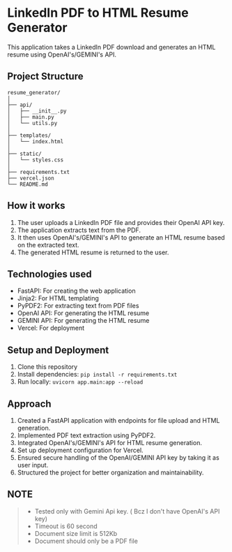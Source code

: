 # LinkedIn PDF to HTML Resume Generator

This application takes a LinkedIn PDF download and generates an HTML resume using OpenAI's/GEMINI's API.

## Project Structure

```
resume_generator/
│
├── api/
│   ├── __init__.py
│   ├── main.py
│   └── utils.py
│
├── templates/
│   └── index.html
│
├── static/
│   └── styles.css
│
├── requirements.txt
├── vercel.json
└── README.md
```

## How it works

1. The user uploads a LinkedIn PDF file and provides their OpenAI API key.
2. The application extracts text from the PDF.
3. It then uses OpenAI's/GEMINI's API to generate an HTML resume based on the extracted text.
4. The generated HTML resume is returned to the user.

## Technologies used

- FastAPI: For creating the web application
- Jinja2: For HTML templating
- PyPDF2: For extracting text from PDF files
- OpenAI API: For generating the HTML resume
- GEMINI API: For generating the HTML resume
- Vercel: For deployment

## Setup and Deployment

1. Clone this repository
2. Install dependencies: `pip install -r requirements.txt`
3. Run locally: `uvicorn app.main:app --reload`


## Approach

1. Created a FastAPI application with endpoints for file upload and HTML generation.
2. Implemented PDF text extraction using PyPDF2.
3. Integrated OpenAI's/GEMINI's  API for HTML resume generation.
4. Set up deployment configuration for Vercel.
5. Ensured secure handling of the OpenAI/GEMINI API key by taking it as user input.
6. Structured the project for better organization and maintainability.

## NOTE
> - Tested only with Gemini Api key. ( Bcz I don't have OpenAI's API key)
> - Timeout is 60 second
> - Document size limit is 512Kb
> - Document should only be a PDF file
